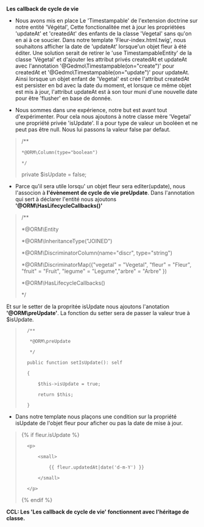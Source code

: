 **Les callback de cycle de vie**

- Nous avons mis en place Le 'Timestampable' de l'extension doctrine sur notre entité 'Végétal', Cette fonctionalitée met à jour les propriétées 'updateAt' et 'createdAt' des enfants de la classe 'Vegetal' sans qu'on en ai à ce soucier. 
Dans notre template 'Fleur-index.html.twig', nous souhaitons afficher la date de 'updateAt' lorsque'un objet fleur à été éditer. 
Une solution serait de retirer le  'use TimestampableEntity' de la classe 'Végetal' et d'ajouter les attribut privés createdAt et updateAt avec l'annotation '@Gedmo\Timestampable(on="create")' pour createdAt et '@Gedmo\Timestampable(on="update")' pour updateAt. Ainsi lorsque un objet enfant de 'Vegetal' est crée l'attribut createdAt est persister en bd avec la date du moment, et lorsque ce même objet est mis à jour, l'attribut updateAt est à son tour muni d'une nouvelle date pour être 'flusher' en base de donnée.

- Nous sommes dans une expérience, notre but est avant tout d'expérimenter. 
Pour cela nous ajoutons à notre classe mère 'Vegetal' une propriété privée 'isUpdate'. Il a pour type de valeur un booléen et ne peut pas être null.
Nous lui passons la valeur false par defaut.

>    /**
>    
>     *@ORM\Column(type="boolean")
>   
>     */
>     
>    private $isUpdate = false;

- Parce qu'il sera utile lorsqu' un objet fleur sera editer(update), nous l'associon à **l'évènement de cycle de vie preUpdate**. Dans l'annotation qui sert à déclarer l'entité nous ajoutons **'@ORM\HasLifecycleCallbacks()'**

>   /**
>   
>    *@ORM\Entity
>    
>    *@ORM\InheritanceType("JOINED")
>     
>    *@ORM\DiscriminatorColumn(name="discr", type="string")
>     
>    *@ORM\DiscriminatorMap({"vegetal" = "Vegetal", "fleur" = "Fleur", "fruit" = "Fruit", "legume" = "Legume","arbre" = "Arbre" })
>    
>    *@ORM\HasLifecycleCallbacks()
>     
>    */

Et sur le setter de la propritée isUpdate nous ajoutons l'anotation **'@ORM\preUpdate'**. La fonction du setter sera de passer la valeur true à $isUpdate.

>       /**
>       
>        *@ORM\preUpdate
>        
>        */
>        
>       public function setIsUpdate(): self
>       
>       {
>       
>           $this->isUpdate = true;
>           
>           return $this;
>           
>       }

- Dans notre template nous plaçons une condition sur la propriété isUpdate de l'objet fleur pour aficher ou pas la date de mise à jour.
>   
>   {% if fleur.isUpdate %}
>   
>       <p>
>       
>           <small>
>           
>               {{ fleur.updatedAt|date('d-m-Y') }}
>                
>           </small>
>           
>       </p>
>       
>   {% endif %}
>  

**CCL: Les 'Les callback de cycle de vie' fonctionnent avec l'héritage de classe.**



